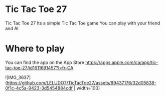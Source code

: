 # Tic Tac Toe 27 
Tic Tac Toe 27 Its a simple Tic Tac Toe game
You can play with your friend and AI 
# Where to play
You can find the app on the App Store
https://apps.apple.com/ca/app/tic-tac-toe-27/id1611691457?l=fr-CA

![IMG_3637](https://github.com/LELUDO7/TicTacToe27/assets/89437176/32d05838-0f1c-4c5a-9423-3d5454884cdf | width=100)
